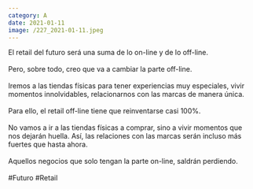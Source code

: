 ```yaml
--- 
category: A 
date: 2021-01-11 
image: /227_2021-01-11.jpeg 
--- 
```


El retail del futuro será una suma de lo on-line y de lo off-line.<br><br>Pero, sobre todo, creo que va a cambiar la parte off-line. <br><br>Iremos a las tiendas físicas para tener experiencias muy especiales, vivir momentos innolvidables, relacionarnos con las marcas de manera única. <br><br>Para ello, el retail off-line tiene que reinventarse casi 100%. <br><br>No vamos a ir a las tiendas físicas a comprar, sino a vivir momentos que nos dejarán huella. Así, las relaciones con las marcas serán incluso más fuertes que hasta ahora. <br><br>Aquellos negocios que solo tengan la parte on-line, saldrán perdiendo. <br><br>#Futuro #Retail